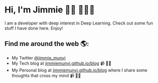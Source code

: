 # Hi, I'm Jimmie 👋🏾 👩🏾‍💻

<!-- <img src="https://raw.githubusercontent.com/M0nica/M0nica/master/gh-header-image-cropped.png" alt="banner that says Monica Powell - software engineer, content creator and community organizer alongside a cartoon illustration of Monica"> -->

I am a developer with deep interest in Deep Learning. Check out some fun stuff I have done here. Enjoy!


## Find me around the web 🌎: 
- My Twitter <a href="https://www.twitter.com/jimmie_muyni">@jimmie_munyi</a> 
- My Tech blog at <a href="https://www.jimmiemunyi.github.io/blog">jimmiemunyi.github.io/blog</a> 📹 ✍🏾
- My Personal blog at <a href="https://www.jimmiemunyi.github.io/blog">jimmiemunyi.github.io/blog</a> where I share some thoughts that cross my mind 📹 ✍🏾